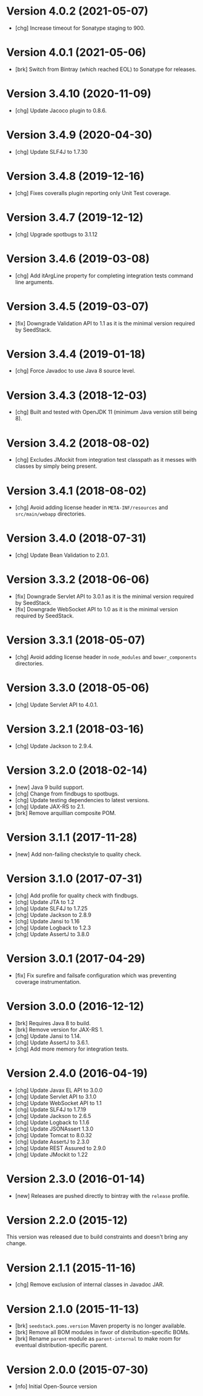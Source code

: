 # Version 4.0.2 (2021-05-07)

* [chg] Increase timeout for Sonatype staging to 900.

# Version 4.0.1 (2021-05-06)

* [brk] Switch from Bintray (which reached EOL) to Sonatype for releases.

# Version 3.4.10 (2020-11-09)

* [chg] Update Jacoco plugin to 0.8.6.

# Version 3.4.9 (2020-04-30)

* [chg] Update SLF4J to 1.7.30

# Version 3.4.8 (2019-12-16)

* [chg] Fixes coveralls plugin reporting only Unit Test coverage. 

# Version 3.4.7 (2019-12-12)

* [chg] Upgrade spotbugs to 3.1.12

# Version 3.4.6 (2019-03-08)

* [chg] Add itArgLine property for completing integration tests command line arguments.

# Version 3.4.5 (2019-03-07)

* [fix] Downgrade Validation API to 1.1 as it is the minimal version required by SeedStack. 

# Version 3.4.4 (2019-01-18)

* [chg] Force Javadoc to use Java 8 source level.

# Version 3.4.3 (2018-12-03)

* [chg] Built and tested with OpenJDK 11 (minimum Java version still being 8).

# Version 3.4.2 (2018-08-02)

* [chg] Excludes JMockit from integration test classpath as it messes with classes by simply being present.
 
# Version 3.4.1 (2018-08-02)

* [chg] Avoid adding license header in `META-INF/resources` and `src/main/webapp` directories.

# Version 3.4.0 (2018-07-31)

* [chg] Update Bean Validation to 2.0.1.

# Version 3.3.2 (2018-06-06)

* [fix] Downgrade Servlet API to 3.0.1 as it is the minimal version required by SeedStack. 
* [fix] Downgrade WebSocket API to 1.0 as it is the minimal version required by SeedStack. 

# Version 3.3.1 (2018-05-07)

* [chg] Avoid adding license header in `node_modules` and `bower_components` directories.

# Version 3.3.0 (2018-05-06)

* [chg] Update Servlet API to 4.0.1.

# Version 3.2.1 (2018-03-16)

* [chg] Update Jackson to 2.9.4.

# Version 3.2.0 (2018-02-14)

* [new] Java 9 build support.
* [chg] Change from findbugs to spotbugs.
* [chg] Update testing dependencies to latest versions.
* [chg] Update JAX-RS to 2.1.
* [brk] Remove arquillian composite POM.

# Version 3.1.1 (2017-11-28)

* [new] Add non-failing checkstyle to quality check.

# Version 3.1.0 (2017-07-31)

* [chg] Add profile for quality check with findbugs.
* [chg] Update JTA to 1.2
* [chg] Update SLF4J to 1.7.25
* [chg] Update Jackson to 2.8.9
* [chg] Update Jansi to 1.16
* [chg] Update Logback to 1.2.3
* [chg] Update AssertJ to 3.8.0

# Version 3.0.1 (2017-04-29)

* [fix] Fix surefire and failsafe configuration which was preventing coverage instrumentation.

# Version 3.0.0 (2016-12-12)

* [brk] Requires Java 8 to build.
* [brk] Remove version for JAX-RS 1.
* [chg] Update Jansi to 1.14.
* [chg] Update AssertJ to 3.6.1.
* [chg] Add more memory for integration tests.

# Version 2.4.0 (2016-04-19)

* [chg] Update Javax EL API to 3.0.0
* [chg] Update Servlet API to 3.1.0
* [chg] Update WebSocket API to 1.1
* [chg] Update SLF4J to 1.7.19
* [chg] Update Jackson to 2.6.5
* [chg] Update Logback to 1.1.6
* [chg] Update JSONAssert 1.3.0
* [chg] Update Tomcat to 8.0.32
* [chg] Update AssertJ to 2.3.0
* [chg] Update REST Assured to 2.9.0
* [chg] Update JMockit to 1.22

# Version 2.3.0 (2016-01-14)

* [new] Releases are pushed directly to bintray with the `release` profile.

# Version 2.2.0 (2015-12)

This version was released due to build constraints and doesn't bring any change.

# Version 2.1.1 (2015-11-16)

* [chg] Remove exclusion of internal classes in Javadoc JAR.

# Version 2.1.0 (2015-11-13)

* [brk] `seedstack.poms.version` Maven property is no longer available. 
* [brk] Remove all BOM modules in favor of distribution-specific BOMs.
* [brk] Rename `parent` module as `parent-internal` to make room for eventual distribution-specific parent.  

# Version 2.0.0 (2015-07-30)

* [nfo] Initial Open-Source version 
